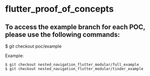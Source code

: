 ﻿# flutter_proof_of_concepts

## To access the example branch for each POC, please use the following commands:
$ git checkout poc/example

Example:

```shell
$ git checkout nested_navigation_flutter_modular/full_example
$ git checkout nested_navigation_flutter_modular/tinder_example
```
